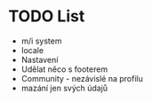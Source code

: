 TODO List
==========
* m/i system
* locale
* Nastavení
* Udělat něco s footerem
* Community - nezávislé na profilu
* mazání jen svých údajů